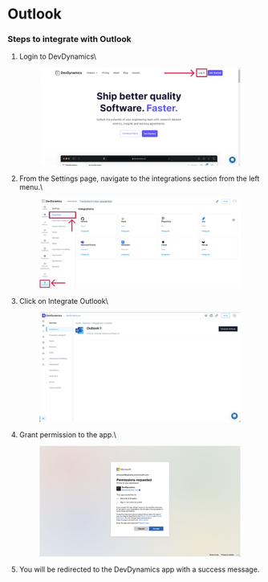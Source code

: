 # Outlook

### Steps to integrate with Outlook



1.  Login to DevDynamics\


    <figure><img src="../.gitbook/assets/image (9) (1) (1) (1).png" alt=""><figcaption></figcaption></figure>
2.  From the Settings page, navigate to the integrations section from the left menu.\


    <figure><img src="../.gitbook/assets/image (13) (1).png" alt=""><figcaption></figcaption></figure>
3.  Click on Integrate Outlook\


    <figure><img src="../.gitbook/assets/image (39).png" alt=""><figcaption></figcaption></figure>
4.  Grant permission to the app.\


    <figure><img src="../.gitbook/assets/image (4) (1) (1) (1) (1).png" alt=""><figcaption></figcaption></figure>
5. You will be redirected to the DevDynamics app with a success message.
